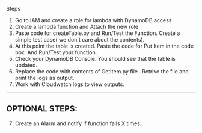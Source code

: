 Steps
1) Go to IAM and create a role for lambda with DynamoDB access
2) Create a lambda function and Attach the new role
3) Paste code for createTable.py and Run/Test the Function. Create a simple test case( we don't care about the contents).
4) At this point the table is created. Paste the code for Put Item in the code box. And Run/Test your function.
3) Check your DynamoDB Console. You should see that the table is updated. 
5) Replace the code with contents of GetItem.py file . Retrive the file and print the logs as output. 
6) Work with Cloudwatch logs to view outputs. 

-----

## OPTIONAL STEPS: 

7) Create an Alarm and notify if function fails X times. 
